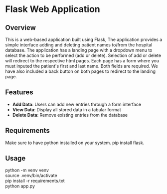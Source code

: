 # Flask Web Application

## Overview
This is a web-based application built using Flask, The application provides a simple interface adding and deleting patient names to/from the hospital database. The application has a landing page with a dropdown menu to select the action to be performed (add or delete). Selection of add or delete will redirect to the respective html pages. Each page has a form where you must inputed the patient's first and last name. Both fields are required. We have also included a back button on both pages to redirect to the landing page.
## Features
- **Add Data**: Users can add new entries through a form interface
- **View Data**: Display all stored data in a tabular format
- **Delete Data**: Remove existing entries from the database

## Requirements
Make sure to have python installed on your system. pip install flask. 

## Usage
python -m venv venv <br />
source .venv/bin/activate <br />
pip install -r requirements.txt <br />
python app.py


